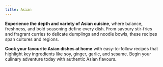 ```yaml
---
title: Asian
---
```


**Experience the depth and variety of Asian cuisine**, where balance, freshness, and bold seasoning define every dish. From savoury stir-fries and fragrant curries to delicate dumplings and noodle bowls, these recipes span cultures and regions.

**Cook your favourite Asian dishes at home** with easy-to-follow recipes that highlight key ingredients like soy, ginger, garlic, and sesame. Begin your culinary adventure today with authentic Asian flavours.
